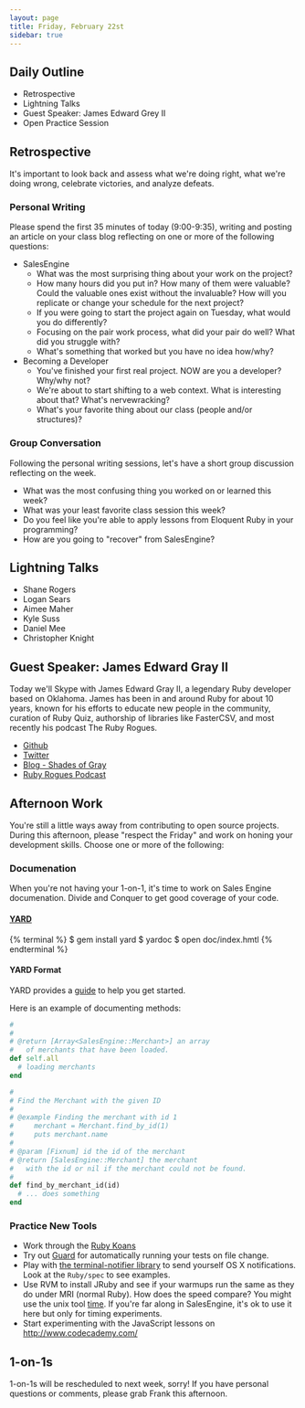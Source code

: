 ```yaml
---
layout: page
title: Friday, February 22st
sidebar: true
---
```


## Daily Outline

* Retrospective
* Lightning Talks
* Guest Speaker: James Edward Grey II
* Open Practice Session

## Retrospective

It's important to look back and assess what we're doing right, what we're doing wrong, celebrate victories, and analyze defeats.

### Personal Writing

Please spend the first 35 minutes of today (9:00-9:35), writing and posting an article on your class blog reflecting on one or more of the following questions:

* SalesEngine
  * What was the most surprising thing about your work on the project?
  * How many hours did you put in? How many of them were valuable? Could the valuable ones exist without the invaluable? How will you replicate or change your schedule for the next project?
  * If you were going to start the project again on Tuesday, what would you do differently?
  * Focusing on the pair work process, what did your pair do well? What did you struggle with?
  * What's something that worked but you have no idea how/why?
* Becoming a Developer
  * You've finished your first real project. NOW are you a developer? Why/why not?
  * We're about to start shifting to a web context. What is interesting about that? What's nervewracking?
  * What's your favorite thing about our class (people and/or structures)?

### Group Conversation

Following the personal writing sessions, let's have a short group discussion reflecting on the week.

* What was the most confusing thing you worked on or learned this week?
* What was your least favorite class session this week?
* Do you feel like you're able to apply lessons from Eloquent Ruby in your programming?
* How are you going to "recover" from SalesEngine?

## Lightning Talks

* Shane Rogers
* Logan Sears
* Aimee Maher
* Kyle Suss
* Daniel Mee
* Christopher Knight

## Guest Speaker: James Edward Gray II

Today we'll Skype with James Edward Gray II, a legendary Ruby developer based on Oklahoma. James has been in and around Ruby for about 10 years, known for his efforts to educate new people in the community, curation of Ruby Quiz, authorship of libraries like FasterCSV, and most recently his podcast The Ruby Rogues.

* [Github](https://github.com/jeg2/)
* [Twitter](https://twitter.com/jeg2/)
* [Blog - Shades of Gray](http://blog.grayproductions.net/)
* [Ruby Rogues Podcast](http://rubyrogues.com/)

## Afternoon Work

You're still a little ways away from contributing to open source projects.
During this afternoon, please "respect the Friday" and work on honing your
development skills. Choose one or more of the following:

### Documenation

When you're not having your 1-on-1, it's time to work on Sales Engine
documenation. Divide and Conquer to get good coverage of your code.

#### [YARD](http://yardoc.org/)

{% terminal %}
$ gem install yard
$ yardoc
$ open doc/index.hmtl
{% endterminal %}

#### YARD Format

YARD provides a [guide](http://rubydoc.info/docs/yard/file/docs/GettingStarted.md) to help you get started.

Here is an example of documenting methods:

```ruby
#
#
# @return [Array<SalesEngine::Merchant>] an array
#   of merchants that have been loaded.
def self.all
  # loading merchants
end

#
# Find the Merchant with the given ID
#
# @example Finding the merchant with id 1
#     merchant = Merchant.find_by_id(1)
#     puts merchant.name
#
# @param [Fixnum] id the id of the merchant
# @return [SalesEngine::Merchant] the merchant
#   with the id or nil if the merchant could not be found.
#
def find_by_merchant_id(id)
  # ... does something
end
```

### Practice New Tools

* Work through the [Ruby Koans](http://rubykoans.com/)
* Try out [Guard](https://github.com/guard/guard) for automatically running your tests on file change.
* Play with [the terminal-notifier library](https://github.com/alloy/terminal-notifier) to send yourself OS X notifications. Look at the `Ruby/spec` to see examples.
* Use RVM to install JRuby and see if your warmups run the same as they do under MRI (normal Ruby). How does the speed compare? You might use the unix tool [time](http://linux.about.com/library/cmd/blcmdl1_time.htm). If you're far along in SalesEngine, it's ok to use it here but only for timing experiments.
* Start experimenting with the JavaScript lessons on http://www.codecademy.com/

## 1-on-1s

1-on-1s will be rescheduled to next week, sorry! If you have personal questions or comments, please grab Frank this afternoon.

